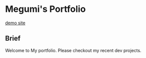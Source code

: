 # Megumi's Portfolio

[demo site](https://megumikim.github.io/portfolio/)

## Brief

Welcome to My portfolio.
Please checkout my recent dev projects.
